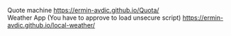 Quote machine
https://ermin-avdic.github.io/Quota/ <br>
Weather App (You have to approve to load unsecure script)
https://ermin-avdic.github.io/local-weather/
